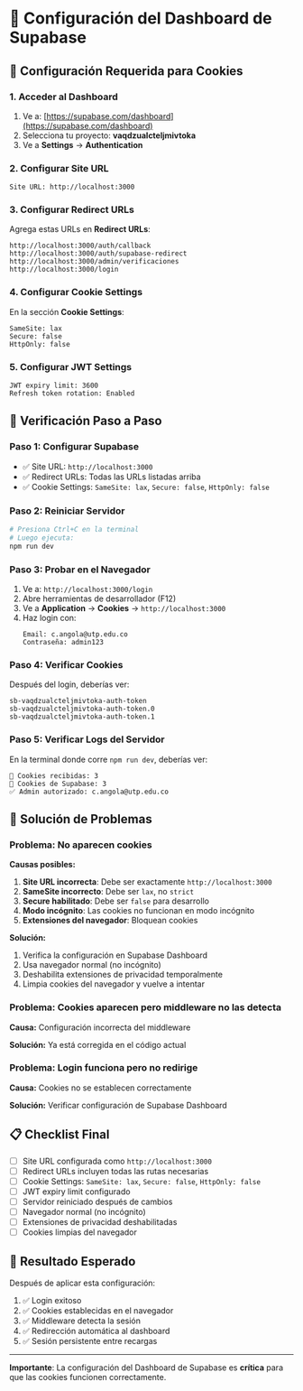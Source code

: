 # 🔧 Configuración del Dashboard de Supabase

## 🎯 Configuración Requerida para Cookies

### 1. **Acceder al Dashboard**

1. Ve a: [https://supabase.com/dashboard](https://supabase.com/dashboard)
2. Selecciona tu proyecto: **vaqdzualcteljmivtoka**
3. Ve a **Settings** → **Authentication**

### 2. **Configurar Site URL**

```
Site URL: http://localhost:3000
```

### 3. **Configurar Redirect URLs**

Agrega estas URLs en **Redirect URLs**:

```
http://localhost:3000/auth/callback
http://localhost:3000/auth/supabase-redirect
http://localhost:3000/admin/verificaciones
http://localhost:3000/login
```

### 4. **Configurar Cookie Settings**

En la sección **Cookie Settings**:

```
SameSite: lax
Secure: false
HttpOnly: false
```

### 5. **Configurar JWT Settings**

```
JWT expiry limit: 3600
Refresh token rotation: Enabled
```

## 🧪 Verificación Paso a Paso

### **Paso 1: Configurar Supabase**
- ✅ Site URL: `http://localhost:3000`
- ✅ Redirect URLs: Todas las URLs listadas arriba
- ✅ Cookie Settings: `SameSite: lax`, `Secure: false`, `HttpOnly: false`

### **Paso 2: Reiniciar Servidor**
```bash
# Presiona Ctrl+C en la terminal
# Luego ejecuta:
npm run dev
```

### **Paso 3: Probar en el Navegador**
1. Ve a: `http://localhost:3000/login`
2. Abre herramientas de desarrollador (F12)
3. Ve a **Application** → **Cookies** → `http://localhost:3000`
4. Haz login con:
   ```
   Email: c.angola@utp.edu.co
   Contraseña: admin123
   ```

### **Paso 4: Verificar Cookies**
Después del login, deberías ver:
```
sb-vaqdzualcteljmivtoka-auth-token
sb-vaqdzualcteljmivtoka-auth-token.0
sb-vaqdzualcteljmivtoka-auth-token.1
```

### **Paso 5: Verificar Logs del Servidor**
En la terminal donde corre `npm run dev`, deberías ver:
```
🍪 Cookies recibidas: 3
🔑 Cookies de Supabase: 3
✅ Admin autorizado: c.angola@utp.edu.co
```

## 🚨 Solución de Problemas

### **Problema: No aparecen cookies**

**Causas posibles:**
1. **Site URL incorrecta**: Debe ser exactamente `http://localhost:3000`
2. **SameSite incorrecto**: Debe ser `lax`, no `strict`
3. **Secure habilitado**: Debe ser `false` para desarrollo
4. **Modo incógnito**: Las cookies no funcionan en modo incógnito
5. **Extensiones del navegador**: Bloquean cookies

**Solución:**
1. Verifica la configuración en Supabase Dashboard
2. Usa navegador normal (no incógnito)
3. Deshabilita extensiones de privacidad temporalmente
4. Limpia cookies del navegador y vuelve a intentar

### **Problema: Cookies aparecen pero middleware no las detecta**

**Causa:** Configuración incorrecta del middleware

**Solución:** Ya está corregida en el código actual

### **Problema: Login funciona pero no redirige**

**Causa:** Cookies no se establecen correctamente

**Solución:** Verificar configuración de Supabase Dashboard

## 📋 Checklist Final

- [ ] Site URL configurada como `http://localhost:3000`
- [ ] Redirect URLs incluyen todas las rutas necesarias
- [ ] Cookie Settings: `SameSite: lax`, `Secure: false`, `HttpOnly: false`
- [ ] JWT expiry limit configurado
- [ ] Servidor reiniciado después de cambios
- [ ] Navegador normal (no incógnito)
- [ ] Extensiones de privacidad deshabilitadas
- [ ] Cookies limpias del navegador

## 🎯 Resultado Esperado

Después de aplicar esta configuración:

1. ✅ Login exitoso
2. ✅ Cookies establecidas en el navegador
3. ✅ Middleware detecta la sesión
4. ✅ Redirección automática al dashboard
5. ✅ Sesión persistente entre recargas

---

**Importante**: La configuración del Dashboard de Supabase es **crítica** para que las cookies funcionen correctamente.
